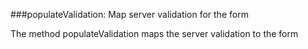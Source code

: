 
###populateValidation: Map server validation for the form

The method populateValidation maps the server validation to the form